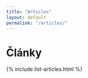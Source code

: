 ```yaml
---
title: "Articles"
layout: default
permalink: "/articles/"
---
```


# Články
{% include list-articles.html %}
